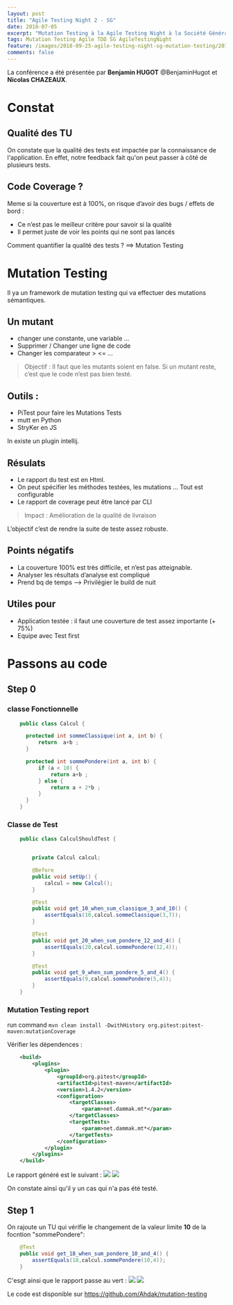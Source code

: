 ```yaml
---
layout: post
title: "Agile Testing Night 2 - SG"
date: 2018-07-05
excerpt: "Mutation Testing à la Agile Testing Night à la Société Générale"
tags: Mutation Testing Agile TDD SG AgileTestingNight
feature: /images/2018-09-25-agile-testing-night-sg-mutation-testing/2018-09-25-agile-testing-night-sg-mutation-testing-affiche.jpg
comments: false
---
```


La conférence a été présentée par __Benjamin HUGOT__ @BenjaminHugot et __Nicolas CHAZEAUX__.

# Constat

## Qualité des TU
On constate que la qualité des tests est impactée par la connaissance de l'application. En effet, notre feedback fait qu'on peut passer à côté de plusieurs tests.

## Code Coverage ?
Meme si la couverture est à 100%, on risque d’avoir des bugs / effets de bord :
* Ce n’est pas le meilleur critère pour savoir si la qualité
* Il permet juste de voir les points qui ne sont pas lancés

Comment quantifier la qualité des tests ?  ==> Mutation Testing

# Mutation Testing

Il ya un framework de mutation testing qui va effectuer des mutations sémantiques.

## Un mutant
* changer une constante, une variable …
* Supprimer / Changer une ligne de code
* Changer les comparateur > <= …

> Objectif : Il faut que les mutants soient en false. Si un mutant reste, c’est que le code n’est pas bien testé.


## Outils :
* PiTest pour faire les Mutations Tests
* mutt en Python
* StryKer en JS

In existe un plugin intellij.

## Résulats
* Le rapport du test est en Html.
* On peut spécifier les méthodes testées, les mutations … Tout est configurable
* Le rapport de coverage peut être lancé par CLI

> Impact : Amélioration de la qualité de livraison

L’objectif c’est de rendre la suite de teste assez robuste.

## Points négatifs
* La couverture 100% est très difficile, et n’est pas atteignable.
* Analyser les résultats d’analyse est compliqué
* Prend bq de temps —> Privilégier le build de nuit

## Utiles pour
* Application testée : il faut une couverture de test assez importante (+ 75%)
* Equipe avec Test first

# Passons au code

## Step 0

### classe Fonctionnelle

```java
    public class Calcul {

      protected int sommeClassique(int a, int b) {
          return  a+b ;
      }

      protected int sommePondere(int a, int b) {
          if (a < 10) {
              return a+b ;
          } else {
              return a + 2*b ;
          }
      }
    }
```

### Classe de Test

```java
    public class CalculShouldTest {


        private Calcul calcul;

        @Before
        public void setUp() {
            calcul = new Calcul();
        }

        @Test
        public void get_10_when_sum_classique_3_and_10() {
            assertEquals(10,calcul.sommeClassique(3,7));
        }

        @Test
        public void get_20_when_sum_pondere_12_and_4() {
            assertEquals(20,calcul.sommePondere(12,4));
        }

        @Test
        public void get_9_when_sum_pondere_5_and_4() {
            assertEquals(9,calcul.sommePondere(5,4));
        }
    }
```

### Mutation Testing report
run command ```mvn clean install -DwithHistory org.pitest:pitest-maven:mutationCoverage```

Vérifier les dépendences :
```xml
    <build>
        <plugins>
            <plugin>
                <groupId>org.pitest</groupId>
                <artifactId>pitest-maven</artifactId>
                <version>1.4.2</version>
                <configuration>
                    <targetClasses>
                        <param>net.dammak.mt*</param>
                    </targetClasses>
                    <targetTests>
                        <param>net.dammak.mt*</param>
                    </targetTests>
                </configuration>
            </plugin>
        </plugins>
    </build>
```

Le rapport généré est le suivant :
<img src="{{ site.url }}/images/2018-09-25-agile-testing-night-sg-mutation-testing/step0-overview.png">
<img src="{{ site.url }}/images/2018-09-25-agile-testing-night-sg-mutation-testing/step0-mutant.png">


On constate ainsi qu'il y un cas qui n'a pas été testé.


## Step 1
On rajoute un TU qui vérifie le changement de la valeur limite __10__ de la focntion "sommePondere":
```java
    @Test
    public void get_18_when_sum_pondere_10_and_4() {
        assertEquals(18,calcul.sommePondere(10,4));
    }
```

C'esgt ainsi que le rapport passe au vert :
<img src="{{ site.url }}/images/2018-09-25-agile-testing-night-sg-mutation-testing/step1-overview.png">
<img src="{{ site.url }}/images/2018-09-25-agile-testing-night-sg-mutation-testing/step1-mutant.png">


Le code est disponible sur https://github.com/Ahdak/mutation-testing

